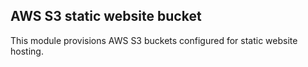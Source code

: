 ## AWS S3 static website bucket

This module provisions AWS S3 buckets configured for static website hosting.

